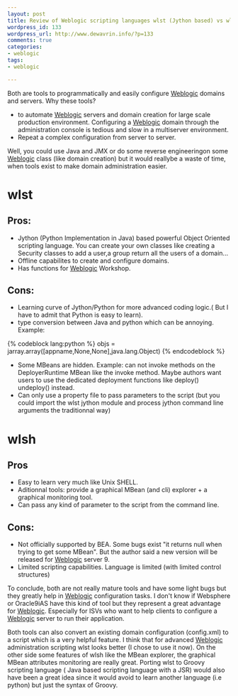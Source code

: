 ```yaml
--- 
layout: post
title: Review of Weblogic scripting languages wlst (Jython based) vs wlsh ( WLS shell)
wordpress_id: 133
wordpress_url: http://www.dewavrin.info/?p=133
comments: true
categories: 
- weblogic
tags:
- weblogic

---
```


 Both are tools to programmatically and easily configure [Weblogic](http://edocs.bea.com/wls/docs81/notes/issues.html "Known issues") domains and   servers. Why these tools?
- to automate [Weblogic](http://edocs.bea.com/wls/docs81/notes/issues.html "Known issues") servers and domain creation for large scale production     environment. Configuring a [Weblogic](http://edocs.bea.com/wls/docs81/notes/issues.html "Known issues") domain through the administration console     is tedious and slow in a multiserver environment.
- Repeat a complex configuration from server to server.

Well, you could use Java and JMX or do some reverse engineeringon some [Weblogic](http://edocs.bea.com/wls/docs81/notes/issues.html "Known issues") class (like domain creation) but it would reallybe a waste of time, when tools exist to make domain administration easier.

# wlst
##  Pros:
-  Jython (Python Implementation in Java) based powerful Object Oriented scripting language. You can create your own classes like creating a Security classes to add a user,a group return all the users of a domain... 
- Offline capabilites to create and configure domains.
- Has functions for [Weblogic](http://edocs.bea.com/wls/docs81/notes/issues.html "Known issues") Workshop.
##  Cons:
- Learning curve of Jython/Python for more advanced coding logic.( But I have to admit that Python     is easy to learn).
- type conversion between Java and python which can be annoying. Example:

{% codeblock lang:python %}
 objs  = jarray.array([appname,None,None],java.lang.Object)
{% endcodeblock %}
- Some MBeans are hidden. Example: can not invoke methods on the DeployerRuntime MBean  like the invoke method.  Maybe authors want users to use the dedicated deployment functions like deploy()   undeploy() instead. 
- Can only use a property file to pass parameters to the script (but you could import the wlst jython module and process jython command line arguments the traditionnal way)

#   wlsh
##  Pros
- Easy to learn very much like Unix SHELL.
- Aditionnal tools: provide a graphical MBean (and cli) explorer + a graphical     monitoring tool. 
- Can pass any kind of parameter to the script from the command line.
##  Cons: 
- Not officially supported  by BEA. Some bugs exist "it returns null when trying to get some MBean". But   the author said a new version will be released for [Weblogic](http://edocs.bea.com/wls/docs81/notes/issues.html "Known issues") server 9.
- Limited scripting capabilities. Language is limited (with limited control structures) 

To conclude, both are not really mature tools and have some light bugs but   they greatly help in [Weblogic](http://edocs.bea.com/wls/docs81/notes/issues.html "Known issues") configuration tasks. I don't know if Websphere or Oracle9iAS have this kind of tool but they represent a great advantage for [Weblogic](http://edocs.bea.com/wls/docs81/notes/issues.html "Known issues"). Especially for ISVs who want to help clients to configure a [Weblogic](http://edocs.bea.com/wls/docs81/notes/issues.html "Known issues") server to run their application.

Both tools can also convert an existing domain configuration (config.xml) to a script which is a very helpful feature. I think that for advanced [Weblogic](http://edocs.bea.com/wls/docs81/notes/issues.html "Known issues") administration scripting wlst looks better (I chose to use it now). On the other  side some features of wlsh like the MBean explorer, the graphical MBean attributes monitoring are really great. Porting wlst to Groovy scripting language ( Java based scripting language with a JSR) would also have been a great idea since it would avoid to learn another language (i.e python) but just the syntax of Groovy.

